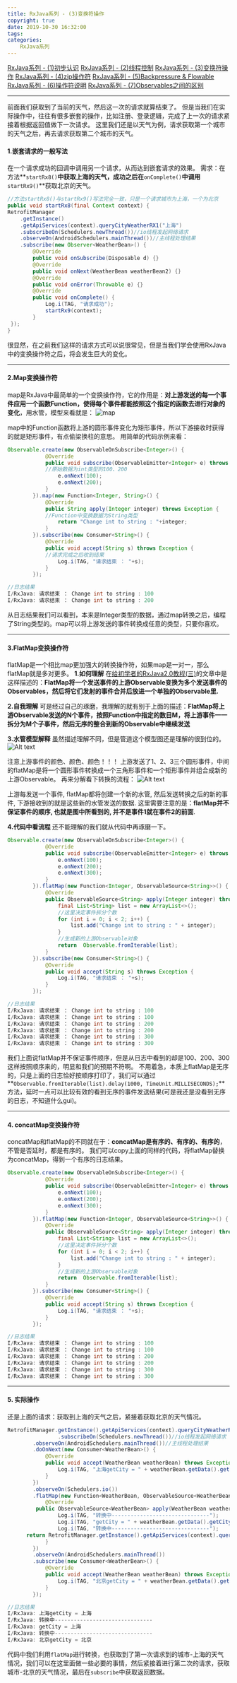 ```yaml
---
title: RxJava系列 - (3)变换符操作
copyright: true
date: 2019-10-30 16:32:00
tags:
categories:
	RxJava系列
---
```


[RxJava系列 - (1)初步认识](https://www.syncxiao.com/2019/10/30/RxJava%E7%B3%BB%E5%88%97%20-%20&#40;1&#41;%E5%88%9D%E6%AD%A5%E8%AE%A4%E8%AF%86/)
[RxJava系列 - (2)线程控制](https://www.syncxiao.com/2019/10/30/RxJava%E7%B3%BB%E5%88%97%20-%20&#40;2&#41;%E7%BA%BF%E7%A8%8B%E6%8E%A7%E5%88%B6/)
[RxJava系列 - (3)变换符操作](https://www.syncxiao.com/2019/10/30/RxJava%E7%B3%BB%E5%88%97%20-%20&#40;3&#41;%E5%8F%98%E6%8D%A2%E7%AC%A6%E6%93%8D%E4%BD%9C/)
[RxJava系列 - (4)zip操作符](https://www.syncxiao.com/2019/10/30/RxJava%E7%B3%BB%E5%88%97%20-%20&#40;4&#41;zip%E6%93%8D%E4%BD%9C%E7%AC%A6/)
[RxJava系列 - (5)Backpressure & Flowable](https://www.syncxiao.com/2019/10/30/RxJava%E7%B3%BB%E5%88%97%20-%20&#40;5&#41;Backpressure%20&%20Flowable/)
[RxJava系列 - (6)操作符说明](https://www.syncxiao.com/2019/04/20/RxJava%E7%B3%BB%E5%88%97%20-%20&#40;6&#41;%E6%93%8D%E4%BD%9C%E7%AC%A6%E8%AF%B4%E6%98%8E/)
[RxJava系列 - (7)Observables之间的区别 ](https://www.syncxiao.com/2019/06/08/RxJava%E7%B3%BB%E5%88%97%20-%20&#40;7&#41;Observables%E4%B9%8B%E9%97%B4%E7%9A%84%E5%8C%BA%E5%88%AB/)

---

前面我们获取到了当前的天气，然后这一次的请求就算结束了。
但是当我们在实际操作中，往往有很多嵌套的操作，比如注册、登录逻辑，完成了上一次的请求紧接着根据返回值做下一次请求。
这里我们还是以天气为例，请求获取第一个城市的天气之后，再去请求获取第二个城市的天气。
#### 1.嵌套请求的一般写法
在一个请求成功的回调中调用另一个请求，从而达到嵌套请求的效果。
需求：在方法**`startRx8()`**中获取上海的天气，成功之后在**`onComplete()`**中调用**`startRx9()`**获取北京的天气。
```java
//方法startRx8()与startRx9()写法完全一致，只是一个请求城市为上海，一个为北京
public void startRx8(final Context context) {
RetrofitManager
    .getInstance()
    .getApiServices(context).queryCityWeatherRX1("上海")
    .subscribeOn(Schedulers.newThread())//io线程发起网络请求
    .observeOn(AndroidSchedulers.mainThread())//主线程处理结果
    .subscribe(new Observer<WeatherBean>() {
        @Override
        public void onSubscribe(Disposable d) {}
        @Override
        public void onNext(WeatherBean weatherBean2) {}
        @Override
        public void onError(Throwable e) {}
        @Override
        public void onComplete() {
            Log.i(TAG, "请求成功");
            startRx9(context);
        }
 });
}
```
很显然，在之前我们这样的请求方式可以说很常见，但是当我们学会使用RxJava中的变换操作符之后，将会发生巨大的变化。

---

<!-- more -->


#### 2.Map变换操作符
map是RxJava中最简单的一个变换操作符，它的作用是：**对上游发送的每一个事件应用一个函数Function，使得每个事件都能按照这个指定的函数去进行对象的变化**，用水管，模型来看就是：
![map](https://i.loli.net/2019/10/30/VkwHvUZsEX5mjJi.png)

map中的Function函数将上游的圆形事件变化为矩形事件，所以下游接收时获得的就是矩形事件，有点偷梁换柱的意思。
用简单的代码示例来看：
```java
Observable.create(new ObservableOnSubscribe<Integer>() {
            @Override
            public void subscribe(ObservableEmitter<Integer> e) throws Exception {
            //原始数据为int类型的100、200
                e.onNext(100);
                e.onNext(200);
            }
        }).map(new Function<Integer, String>() {
            @Override
            public String apply(Integer integer) throws Exception {
            //Function中变换数据为String类型
                return "Change int to string : "+integer;
            }
        }).subscribe(new Consumer<String>() {
            @Override
            public void accept(String s) throws Exception {
            //请求完成之后收到结果
                Log.i(TAG, "请求结束 ： "+s);
            }
        });

//日志结果
I/RxJava: 请求结束 ： Change int to string : 100
I/RxJava: 请求结束 ： Change int to string : 200
```
从日志结果我们可以看到，本来是Integer类型的数据，通过map转换之后，编程了String类型的。map可以将上游发送的事件转换成任意的类型，只要你喜欢。

---
#### 3.FlatMap变换操作符
flatMap是一个相比map更加强大的转换操作符，如果map是一对一，那么flatMap就是多对更多。
**1.如何理解**
在[给初学者的RxJava2.0教程(三)](http://www.jianshu.com/p/128e662906af)的文章中是这样描述的：**FlatMap将一个发送事件的上游Observable变换为多个发送事件的Observables，然后将它们发射的事件合并后放进一个单独的Observable里.**

**2.自我理解**
可是经过自己的琢磨，我理解的就有别于上面的描述：**FlatMap将上游Observable发送的N个事件，按照Function中指定的数目M，将上游事件一一拆分为M个子事件，然后无序的整合到新的Observable中继续发送**

**3.水管模型解释**
虽然描述理解不同，但是管道这个模型图还是理解的很到位的。
![Alt text](https://i.loli.net/2019/10/30/RZtuVk7rMwyi3GH.png)

注意上游事件的颜色、颜色、颜色！！！
上游发送了1、2、3三个圆形事件，中间的flatMap是将一个圆形事件转换成一个三角形事件和一个矩形事件并组合成新的上游Observable。
再来分解看下转换的流程：
![Alt text](https://i.loli.net/2019/10/30/X71eYfZiJQSvwOE.png)

上游每发送一个事件, flatMap都将创建一个新的水管, 然后发送转换之后的新的事件, 下游接收到的就是这些新的水管发送的数据. 这里需要注意的是：**flatMap并不保证事件的顺序, 也就是图中所看到的, 并不是事件1就在事件2的前面**.

**4.代码中看流程**
还不能理解的我们就从代码中再琢磨一下。
```java
Observable.create(new ObservableOnSubscribe<Integer>() {
            @Override
            public void subscribe(ObservableEmitter<Integer> e) throws Exception {
                e.onNext(100);
                e.onNext(200);
                e.onNext(300);
            }
        }).flatMap(new Function<Integer, ObservableSource<String>>() {
            @Override
            public ObservableSource<String> apply(Integer integer) throws Exception {
                final List<String> list = new ArrayList<>();
                //这里决定事件拆分个数 
                for (int i = 0; i < 2; i++) {
                    list.add("Change int to string : " + integer);
                }
                //生成新的上游Observable对象
                return  Observable.fromIterable(list);
            }
        }).subscribe(new Consumer<String>() {
            @Override
            public void accept(String s) throws Exception {
                Log.i(TAG, "请求结束 ： "+s);
            }
        });

//日志结果
I/RxJava: 请求结束 ： Change int to string : 100
I/RxJava: 请求结束 ： Change int to string : 100
I/RxJava: 请求结束 ： Change int to string : 200
I/RxJava: 请求结束 ： Change int to string : 200
I/RxJava: 请求结束 ： Change int to string : 300
I/RxJava: 请求结束 ： Change int to string : 300
```
我们上面说flatMap并不保证事件顺序，但是从日志中看到的却是100、200、300这样按照顺序来的，明显和我们的预期不符啊。
不用着急，本质上flatMap是无序的，只是上面的日志恰好按顺序打印了，我们可以通过**`Observable.fromIterable(list).delay(1000, TimeUnit.MILLISECONDS);`**方法，延时一点可以比较有效的看到无序的事件发送结果(可是我还是没看到无序的日志，不知道什么gui)。

---
#### 4. concatMap变换操作符
concatMap和flatMap的不同就在于：**concatMap是有序的、有序的、有序的**，不管是否延时，都是有序的。
我们可以copy上面的同样的代码，将flatMap替换为concatMap，得到一个有序的日志结果。
```java
Observable.create(new ObservableOnSubscribe<Integer>() {
            @Override
            public void subscribe(ObservableEmitter<Integer> e) throws Exception {
                e.onNext(100);
                e.onNext(200);
                e.onNext(300);
            }
        }).flatMap(new Function<Integer, ObservableSource<String>>() {
            @Override
            public ObservableSource<String> apply(Integer integer) throws Exception {
                final List<String> list = new ArrayList<>();
                //这里决定事件拆分个数 
                for (int i = 0; i < 2; i++) {
                    list.add("Change int to string : " + integer);
                }
                //生成新的上游Observable对象
                return  Observable.fromIterable(list);
            }
        }).subscribe(new Consumer<String>() {
            @Override
            public void accept(String s) throws Exception {
                Log.i(TAG, "请求结束 ： "+s);
            }
        });

//日志结果
I/RxJava: 请求结束 ： Change int to string : 100
I/RxJava: 请求结束 ： Change int to string : 100
I/RxJava: 请求结束 ： Change int to string : 200
I/RxJava: 请求结束 ： Change int to string : 200
I/RxJava: 请求结束 ： Change int to string : 300
I/RxJava: 请求结束 ： Change int to string : 300
```

---
#### 5. 实际操作
还是上面的请求：获取到上海的天气之后，紧接着获取北京的天气情况。
```java
RetrofitManager.getInstance().getApiServices(context).queryCityWeatherRX1("上海")
                .subscribeOn(Schedulers.newThread())//io线程发起网络请求
        .observeOn(AndroidSchedulers.mainThread())//主线程处理结果
        .doOnNext(new Consumer<WeatherBean>() {
            @Override
            public void accept(WeatherBean weatherBean) throws Exception {
                Log.i(TAG, "上海getCity = " + weatherBean.getData().getCity());
            }
        })
        .observeOn(Schedulers.io())
        .flatMap(new Function<WeatherBean, ObservableSource<WeatherBean>>() {
            @Override
         public ObservableSource<WeatherBean> apply(WeatherBean weatherBean) throws Exception {
                Log.i(TAG, "转换中-------------------------------");
                Log.i(TAG, "getCity = " + weatherBean.getData().getCity());
                Log.i(TAG, "转换中-------------------------------");
      return RetrofitManager.getInstance().getApiServices(context).queryCityWeatherRX1("北京");
            }
        })
        .observeOn(AndroidSchedulers.mainThread())
        .subscribe(new Consumer<WeatherBean>() {
            @Override
            public void accept(WeatherBean weatherBean) throws Exception {
                Log.i(TAG, "北京getCity = " + weatherBean.getData().getCity());
            }
        });

//日志结果
I/RxJava: 上海getCity = 上海
I/RxJava: 转换中-------------------------------
I/RxJava: getCity = 上海
I/RxJava: 转换中-------------------------------
I/RxJava: 北京getCity = 北京
```
代码中我们利用`flatMap`进行转换，也获取到了第一次请求到的城市-上海的天气情况，我们可以在这里面做一些必要的事情，然后紧接着进行第二次的请求，获取城市-北京的天气情况，最后在`subscribe`中获取返回数据。

